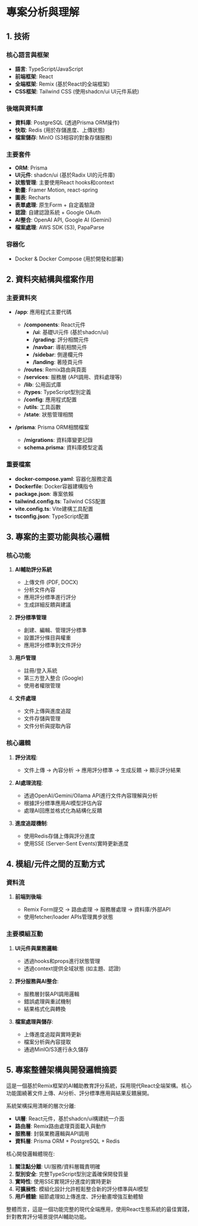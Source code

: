 # 專案分析與理解

## 1. 技術

### 核心語言與框架

- **語言**: TypeScript/JavaScript
- **前端框架**: React
- **全端框架**: Remix (基於React的全端框架)
- **CSS框架**: Tailwind CSS (使用shadcn/ui UI元件系統)

### 後端與資料庫

- **資料庫**: PostgreSQL (透過Prisma ORM操作)
- **快取**: Redis (用於存儲進度、上傳狀態)
- **檔案儲存**: MinIO (S3相容的對象存儲服務)

### 主要套件

- **ORM**: Prisma
- **UI元件**: shadcn/ui (基於Radix UI的元件庫)
- **狀態管理**: 主要使用React hooks和context
- **動畫**: Framer Motion, react-spring
- **圖表**: Recharts
- **表單處理**: 原生Form + 自定義驗證
- **認證**: 自建認證系統 + Google OAuth
- **AI整合**: OpenAI API, Google AI (Gemini)
- **檔案處理**: AWS SDK (S3), PapaParse

### 容器化

- Docker & Docker Compose (用於開發和部署)

## 2. 資料夾結構與檔案作用

### 主要資料夾

- **/app**: 應用程式主要代碼

  - **/components**: React元件
    - **/ui**: 基礎UI元件 (基於shadcn/ui)
    - **/grading**: 評分相關元件
    - **/navbar**: 導航相關元件
    - **/sidebar**: 側邊欄元件
    - **/landing**: 著陸頁元件
  - **/routes**: Remix路由與頁面
  - **/services**: 服務層 (API調用、資料處理等)
  - **/lib**: 公用函式庫
  - **/types**: TypeScript型別定義
  - **/config**: 應用程式配置
  - **/utils**: 工具函數
  - **/state**: 狀態管理相關

- **/prisma**: Prisma ORM相關檔案
  - **/migrations**: 資料庫變更記錄
  - **schema.prisma**: 資料庫模型定義

### 重要檔案

- **docker-compose.yaml**: 容器化服務定義
- **Dockerfile**: Docker容器建構指令
- **package.json**: 專案依賴
- **tailwind.config.ts**: Tailwind CSS配置
- **vite.config.ts**: Vite建構工具配置
- **tsconfig.json**: TypeScript配置

## 3. 專案的主要功能與核心邏輯

### 核心功能

1. **AI輔助評分系統**

   - 上傳文件 (PDF, DOCX)
   - 分析文件內容
   - 應用評分標準進行評分
   - 生成詳細反饋與建議

2. **評分標準管理**

   - 創建、編輯、管理評分標準
   - 設置評分條目與權重
   - 應用評分標準到文件評分

3. **用戶管理**

   - 註冊/登入系統
   - 第三方登入整合 (Google)
   - 使用者權限管理

4. **文件處理**
   - 文件上傳與進度追蹤
   - 文件存儲與管理
   - 文件分析與提取內容

### 核心邏輯

1. **評分流程**:

   - 文件上傳 → 內容分析 → 應用評分標準 → 生成反饋 → 顯示評分結果

2. **AI處理流程**:

   - 透過OpenAI/Gemini/Ollama API進行文件內容理解與分析
   - 根據評分標準應用AI模型評估內容
   - 處理AI回應並格式化為結構化反饋

3. **進度追蹤機制**:
   - 使用Redis存儲上傳與評分進度
   - 使用SSE (Server-Sent Events)實時更新進度

## 4. 模組/元件之間的互動方式

### 資料流

1. **前端到後端**:

   - Remix Form提交 → 路由處理 → 服務層處理 → 資料庫/外部API
   - 使用fetcher/loader APIs管理異步狀態


### 主要模組互動

1. **UI元件與業務邏輯**:

   - 透過hooks和props進行狀態管理
   - 透過context提供全域狀態 (如主題、認證)

2. **評分服務與AI整合**:

   - 服務層封裝API調用邏輯
   - 錯誤處理與重試機制
   - 結果格式化與轉換

3. **檔案處理與儲存**:
   - 上傳進度追蹤與實時更新
   - 檔案分析與內容提取
   - 通過MinIO/S3進行永久儲存

## 5. 專案整體架構與開發邏輯摘要

這是一個基於Remix框架的AI輔助教育評分系統，採用現代React全端架構。核心功能圍繞著文件上傳、AI分析、評分標準應用與結果反饋展開。

系統架構採用清晰的層次分離:

- **UI層**: React元件，基於shadcn/ui構建統一介面
- **路由層**: Remix路由處理頁面載入與動作
- **服務層**: 封裝業務邏輯與API調用
- **資料層**: Prisma ORM + PostgreSQL + Redis

核心開發邏輯體現在:

1. **關注點分離**: UI/服務/資料層職責明確
2. **型別安全**: 完整TypeScript型別定義確保開發質量
3. **實時性**: 使用SSE實現評分進度的實時更新
4. **可擴展性**: 模組化設計允許輕鬆整合新的評分標準與AI模型
5. **用戶體驗**: 細節處理如上傳進度、評分動畫增強互動體驗

整體而言，這是一個功能完整的現代全端應用，使用React生態系統的最佳實踐，針對教育評分場景提供AI輔助功能。
